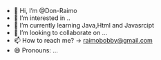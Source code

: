 - 👋 Hi, I’m @Don-Raimo
- 👀 I’m interested in ..
- 🌱 I’m currently learning Java,Html and Javasrcipt 
- 💞️ I’m looking to collaborate on ...
- 📫 How to reach me? -> raimobobby@gmail.com
- 😄 Pronouns: ...

<!---
Don-Raimo/Don-Raimo is a ✨ special ✨ repository because its `README.md` (this file) appears on your GitHub profile.
You can click the Preview link to take a look at your changes.
--->
